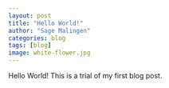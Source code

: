 ```yaml
---
layout: post
title: "Hello World!"
author: "Sage Malingen"
categories: blog
tags: [blog]
image: white-flower.jpg
---
```


Hello World!
This is a trial of my first blog post. 
